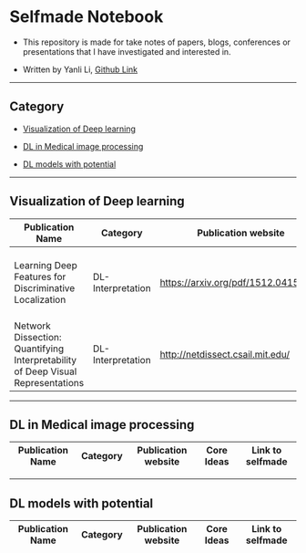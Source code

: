 # Selfmade Notebook

* This repository is made for take notes of papers, blogs, conferences or presentations that I have investigated and interested in.
+ Written by Yanli Li, [Github Link](https://github.com/CesareLink)
---------------------------------------------------------------------------------------------------------------------------------
## Category

* [Visualization of Deep learning](#jump1)

* [DL in Medical image processing](#jump2)

* [DL models with potential](#jump3)

--------------------------------------------------------------------

## <span id="jump1"> Visualization of Deep learning </span>

| Publication Name | Category | Publication website | Core Ideas | Link to selfmade |
| ---------------- | -------- | ------------------- | ---------- |  --------------- |
| Learning Deep Features for Discriminative Localization | DL-Interpretation | https://arxiv.org/pdf/1512.04150.pdf | Through GAP to activate the biggest contribution parts | [Link](https://github.com/CesareLink/Selfmade_Noetbook/blob/main/Visualization_of_DL/Learning%20Deep%20Features%20for%20Discriminative%20Localization) |
| Network Dissection: Quantifying Interpretability of Deep Visual Representations | DL-Interpretation | http://netdissect.csail.mit.edu/ | Under-Investigating | Under-Construction|


--------------------------------------------------------------------

## <span id="jump2"> DL in Medical image processing </span>

| Publication Name | Category | Publication website | Core Ideas | Link to selfmade |
| ---------------- | -------- | ------------------- | ---------- |  --------------- |


--------------------------------------------------------------------

## <span id="jump3"> DL models with potential </span>

| Publication Name | Category | Publication website | Core Ideas | Link to selfmade |
| ---------------- | -------- | ------------------- | ---------- |  --------------- |

